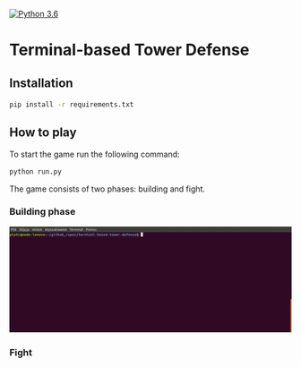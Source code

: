 [![Python 3.6](https://img.shields.io/badge/python-3.7.4-blue.svg)](https://www.python.org/downloads/release/python-360/)
# Terminal-based Tower Defense

## Installation
```bash
pip install -r requirements.txt
```

## How to play
To start the game run the following command:
```bash
python run.py
```

The game consists of two phases: building and fight.

### Building phase
![Alt Text](gifs/building_phase.gif)

### Fight


